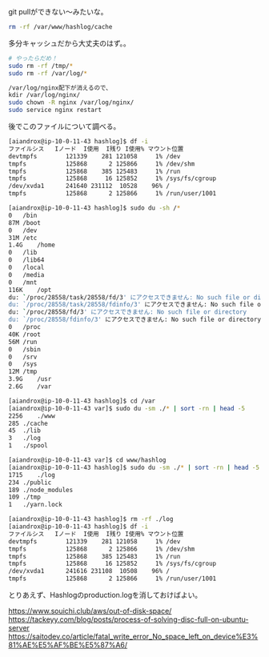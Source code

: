 git pullができない〜みたいな。

```sh
rm -rf /var/www/hashlog/cache
```

多分キャッシュだから大丈夫のはず。。

```sh
# やったらだめ！
sudo rm -rf /tmp/*
sudo rm -rf /var/log/*

/var/log/nginx配下が消えるので、
kdir /var/log/nginx/
sudo chown -R nginx /var/log/nginx/
sudo service nginx restart
```

後でこのファイルについて調べる。

```sh
[aiandrox@ip-10-0-11-43 hashlog]$ df -i
ファイルシス   Iノード  I使用  I残り I使用% マウント位置
devtmpfs        121339    281 121058     1% /dev
tmpfs           125868      2 125866     1% /dev/shm
tmpfs           125868    385 125483     1% /run
tmpfs           125868     16 125852     1% /sys/fs/cgroup
/dev/xvda1      241640 231112  10528    96% /
tmpfs           125868      2 125866     1% /run/user/1001

[aiandrox@ip-10-0-11-43 hashlog]$ sudo du -sh /*
0	/bin
87M	/boot
0	/dev
31M	/etc
1.4G	/home
0	/lib
0	/lib64
0	/local
0	/media
0	/mnt
116K	/opt
du: `/proc/28558/task/28558/fd/3' にアクセスできません: No such file or directory
du: `/proc/28558/task/28558/fdinfo/3' にアクセスできません: No such file or directory
du: `/proc/28558/fd/3' にアクセスできません: No such file or directory
du: `/proc/28558/fdinfo/3' にアクセスできません: No such file or directory
0	/proc
40K	/root
56M	/run
0	/sbin
0	/srv
0	/sys
12M	/tmp
3.9G	/usr
2.6G	/var

[aiandrox@ip-10-0-11-43 hashlog]$ cd /var
[aiandrox@ip-10-0-11-43 var]$ sudo du -sm ./* | sort -rn | head -5
2256	./www
285	./cache
45	./lib
3	./log
1	./spool

[aiandrox@ip-10-0-11-43 var]$ cd www/hashlog
[aiandrox@ip-10-0-11-43 hashlog]$ sudo du -sm ./* | sort -rn | head -5
1715	./log
234	./public
189	./node_modules
109	./tmp
1	./yarn.lock

[aiandrox@ip-10-0-11-43 hashlog]$ rm -rf ./log
[aiandrox@ip-10-0-11-43 hashlog]$ df -i
ファイルシス   Iノード  I使用  I残り I使用% マウント位置
devtmpfs        121339    281 121058     1% /dev
tmpfs           125868      2 125866     1% /dev/shm
tmpfs           125868    385 125483     1% /run
tmpfs           125868     16 125852     1% /sys/fs/cgroup
/dev/xvda1      241616 231108  10508    96% /
tmpfs           125868      2 125866     1% /run/user/1001
```

とりあえず、Hashlogのproduction.logを消しておけばよい。

https://www.souichi.club/aws/out-of-disk-space/
https://tackeyy.com/blog/posts/process-of-solving-disc-full-on-ubuntu-server
https://saitodev.co/article/fatal_write_error_No_space_left_on_device%E3%81%AE%E5%AF%BE%E5%87%A6/
